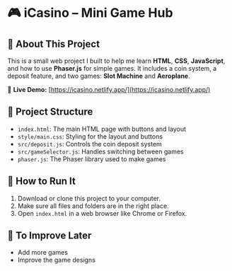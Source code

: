 # 🎮 iCasino – Mini Game Hub

## 🧠 About This Project

This is a small web project I built to help me learn **HTML**, **CSS**, **JavaScript**, and how to use **Phaser.js** for simple games. It includes a coin system, a deposit feature, and two games: **Slot Machine** and **Aeroplane**.

🔗 **Live Demo:** [https://icasino.netlify.app/](https://icasino.netlify.app/)

## 📁 Project Structure

- `index.html`: The main HTML page with buttons and layout  
- `style/main.css`: Styling for the layout and buttons  
- `src/deposit.js`: Controls the coin deposit system  
- `src/gameSelector.js`: Handles switching between games  
- `phaser.js`: The Phaser library used to make games

## 🚀 How to Run It

1. Download or clone this project to your computer.
2. Make sure all files and folders are in the right place.
3. Open `index.html` in a web browser like Chrome or Firefox.

## 🔧 To Improve Later

- Add more games
- Improve the game designs
